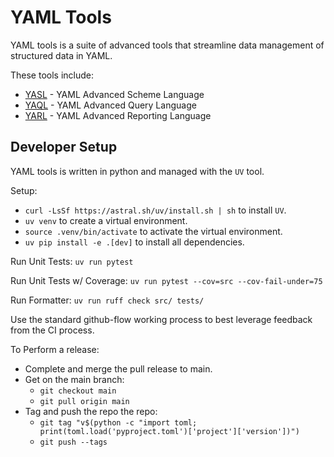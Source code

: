 # YAML Tools

YAML tools is a suite of advanced tools that streamline data management of structured data in YAML.

These tools include:
 - [YASL](./src/yasl/README.md) - YAML Advanced Scheme Language
 - [YAQL](./src/yaql/README.md) - YAML Advanced Query Language
 - [YARL](./src/yarl/README.md) - YAML Advanced Reporting Language

## Developer Setup

YAML tools is written in python and managed with the `UV` tool.

Setup:
- `curl -LsSf https://astral.sh/uv/install.sh | sh` to install `UV`.
- `uv venv` to create a virtual environment.
- `source .venv/bin/activate` to activate the virtual environment.
- `uv pip install -e .[dev]` to install all dependencies.

Run Unit Tests:  `uv run pytest`

Run Unit Tests w/ Coverage:  `uv run pytest --cov=src --cov-fail-under=75` 

Run Formatter:  `uv run ruff check src/ tests/`

Use the standard github-flow working process to best leverage feedback from the CI process.

To Perform a release:
- Complete and merge the pull release to main.
- Get on the main branch:
    - `git checkout main`
    - `git pull origin main`
- Tag and push the repo the repo:
    - `git tag "v$(python -c "import toml; print(toml.load('pyproject.toml')['project']['version'])")`
    - `git push --tags`